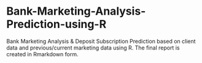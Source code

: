 # Bank-Marketing-Analysis-Prediction-using-R
Bank Marketing Analysis &amp; Deposit Subscription Prediction based on client data and previous/current marketing data using R.
The final report is created in Rmarkdown form. 
